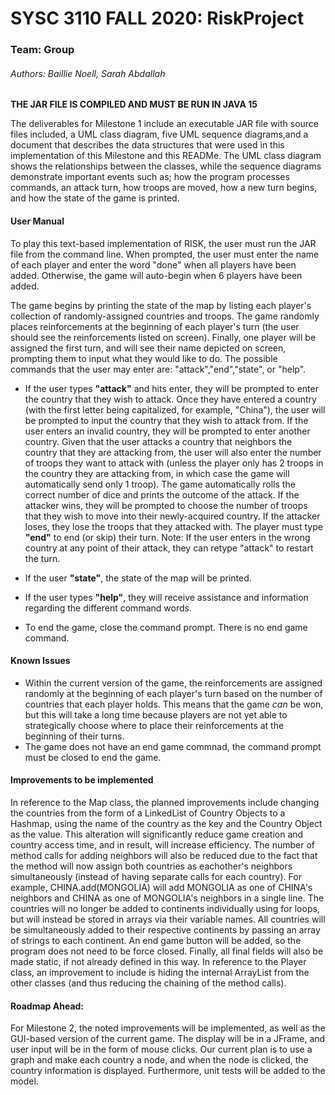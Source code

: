 # SYSC 3110 FALL 2020: RiskProject
### Team: Group
###### Authors: Baillie Noell, Sarah Abdallah 
**THE JAR FILE IS COMPILED AND MUST BE RUN IN JAVA 15**

The deliverables for Milestone 1 include an executable JAR file with source files included, a UML class diagram, 
five UML sequence diagrams,and a document that describes the data structures that were used in this implementation 
of this Milestone and this READMe. The UML class diagram shows the relationships between the classes, while the sequence diagrams demonstrate
important events such as; how the program processes commands, an attack turn, how troops are moved, 
how a new turn begins, and how the state of the game is printed. 

#### User Manual
To play this text-based implementation of RISK, the user must run the JAR file from the command line. When prompted, the 
user must enter the name of each player and enter the word "done" when all players have been added. 
Otherwise, the game will auto-begin when 6 players have been added. 

The game begins by printing the state of the map by listing each player's collection of randomly-assigned countries and troops.
The game randomly places reinforcements at the beginning of each player's turn (the user should see the reinforcements listed
on screen). 
Finally, one player will be assigned the first turn, and will see their name depicted on screen, prompting them to input what they would like to do.
The possible commands that the user may enter are: "attack","end","state", or "help". 

- If the user types **"attack"** and hits enter, they will be prompted to enter the country that they wish to attack. Once they have 
entered a country (with the first letter being capitalized, for example, "China"), the user will be prompted to input the country that they wish to attack from. 
If the user enters an invalid country, they will be prompted to enter another country. 
Given that the user attacks a country that neighbors the country that they are attacking from, the user will also enter the number of troops they want to attack with (unless the player only has 2 troops in the country they are attacking from,
in which case the game will automatically send only 1 troop). 
The game automatically rolls the correct number of dice and prints the outcome of the attack. 
If the attacker wins, they will be prompted to choose the number of troops that they wish to move into their newly-acquired country. If the attacker loses, they lose the troops that they attacked with. 
The player must type **"end"** to end (or skip) their turn. 
Note: If the user enters in the wrong country at any point of their attack, they can retype "attack" to restart the turn. 
- If the user **"state"**, the state of the map will be printed. 
- If the user types **"help"**, they will receive assistance and information regarding the different command words. 

- To end the game, close the command prompt. There is no end game command. 

#### Known Issues 

- Within the current version of the game, the reinforcements are assigned randomly at the beginning of each player's turn based 
on the number of countries that each player holds. This means that the game *can* be won, but this will take a long time because players
are not yet able to strategically choose where to place their reinforcements at the beginning of their turns. 
- The game does not have an end game commnad, the command prompt must be closed to end the game.

#### Improvements to be implemented  
In reference to the Map class, the planned improvements include changing the countries from the form of a LinkedList of Country Objects to a Hashmap, using the name of the 
country as the key and the Country Object as the value. This alteration will significantly reduce game creation and country access time, and in result, will increase efficiency. 
The number of method calls for adding neighbors will also be reduced due to the fact that the method will now assign both countries as 
eachother's neighbors simultaneously (instead of having separate calls for each country). 
For example, CHINA.add(MONGOLIA) will add MONGOLIA as one of CHINA's neighbors and CHINA as one of MONGOLIA's neighbors in a single line. 
The countries will no longer be added to continents individually using for loops, but will instead be stored in arrays via their 
variable names. All countries will be simultaneously added to their respective continents by passing an array of strings to each continent.
An end game button will be added, so the program does not need to be force closed.
Finally, all final fields will also be made static, if not already defined in this way.
In reference to the Player class, an improvement to include is hiding the internal ArrayList from the other classes (and thus reducing the chaining of the method calls). 
  
#### Roadmap Ahead:
For Milestone 2, the noted improvements will be implemented, as well as the GUI-based version of the current game. 
The display will be in a JFrame, and user input will be in the form of mouse clicks. 
Our current plan is to use a graph and make each country a node, and when the node is clicked, the country information is displayed. 
Furthermore, unit tests will be added to the model. 



